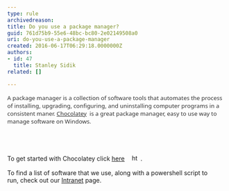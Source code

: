```yaml
---
type: rule
archivedreason: 
title: Do you use a package manager?
guid: 761d75b9-55e6-48bc-bc80-2e02149508a0
uri: do-you-use-a-package-manager
created: 2016-06-17T06:29:18.0000000Z
authors:
- id: 47
  title: Stanley Sidik
related: []

---
```



<span lang="EN-US" style="color&#58;#333333;font-family&#58;&quot;segoe ui&quot;,sans-serif;font-size&#58;10pt;">A
package manager is a collection of software tools that automates the process of
installing, upgrading, configuring, and uninstalling computer programs&#160;in
a consistent maner. <a href="https&#58;//chocolatey.org/"><span style="color&#58;#333333;text-decoration&#58;none;"><span style="text-decoration&#58;underline;">Chocolatey</span></span></a> <img title="You are now leaving SSW" src="/Style%20Library/SSW/CoreImages/external.gif" alt="" /> </span><span lang="EN-US" style="color&#58;#333333;font-family&#58;&quot;segoe ui&quot;,sans-serif;font-size&#58;10pt;">is a great package manager, easy to use way to manage software on
Windows.</span>
<br><excerpt class='endintro'></excerpt><br>
<p>​</p><p>To get started with Chocolatey click <a href="https&#58;//chocolatey.org/install"><span lang="EN-US" style="text-decoration&#58;underline;">here</span></a> <img title="You are now leaving SSW" src="/Style%20Library/SSW/CoreImages/external.gif" alt="" />&#160; <img alt="https&#58;//rules.ssw.com.au/Style%20Library/SSW/CoreImages/external.gif" src="file&#58;///C&#58;/Users/STANLE~1/AppData/Local/Temp/msohtmlclip1/01/clip_image001.gif" style="margin&#58;5px;width&#58;15px;" />.</p><p>To find a list of software that we use, along with a powershell&#160;script to run,&#160;check out our <a href="https&#58;//intranet.ssw.com.au/SysAdmin/Lists/WinImageInstalledSoftware/AllItems.aspx"><span lang="EN-US" style="text-decoration&#58;underline;">Intranet</span></a> page.</p>


